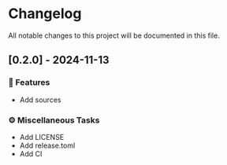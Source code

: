 # Changelog

All notable changes to this project will be documented in this file.

## [0.2.0] - 2024-11-13

### 🚀 Features

- Add sources

### ⚙️ Miscellaneous Tasks

- Add LICENSE
- Add release.toml
- Add CI

<!-- generated by git-cliff -->
